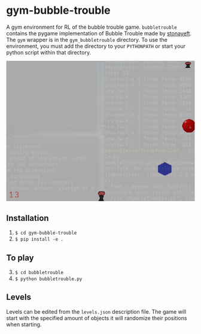 # gym-bubble-trouble
A gym environment for RL of the bubble trouble game. `bubbletrouble` contains the pygame implementation of Bubble Trouble made by [stonayeft](https://github.com/stoyaneft/bubble-trouble). The `gym` wrapper is in the `gym_bubbletrouble` directory. To use the environment, you must add the directory to your `PYTHONPATH` or start your python script within that directory.

![BubbleTrouble](screenshots/screenshot.png)

## Installation
1. `$ cd gym-bubble-trouble`
2. `$ pip install -e .`

## To play
3. `$ cd bubbletrouble`
4. `$ python bubbletrouble.py`

## Levels
Levels can be edited from the `levels.json` description file. The game will start with the specified amount of objects
it will randomize their positions when starting.
